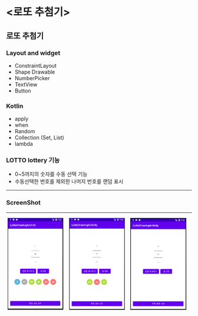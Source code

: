 # <로또 추첨기>
  
  ## 로또 추첨기
  
  ### Layout and widget
  - ConstraintLayout
  - Shape Drawable
  - NumberPicker
  - TextView
  - Button

  ### Kotlin
  - apply
  - when
  - Random
  - Collection (Set, List)
  - lambda
  
  ### LOTTO lottery 기능
 - 0~5까지의 숫자를 수동 선택 기능
 - 수동선택한 번호를 제외한 나머지 번호를 랜덤 표시
  
  ---
  
### ScreenShot
---

<p align="center">
  <img src="../images/LOTTO_FullNumber.PNG" width="30%" alt="1.png">&nbsp;&nbsp;&nbsp;
  <img src="../images/LOTTO_PartNumber.PNG" width="30%" alt="1.png">&nbsp;&nbsp;&nbsp;
  <img src="../images/LOTTO_ClearNumber.PNG" width="30%" alt="1.png">&nbsp;&nbsp;&nbsp;
</p>
